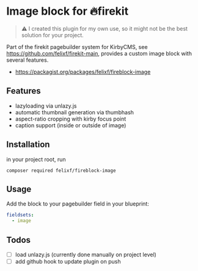 # Image block for 🔥firekit

> ⚠️ I created this plugin for my own use, so it might not be the best solution for your project. 

Part of the firekit pagebuilder system for KirbyCMS, see https://github.com/felixf/firekit-main, provides a custom image block with several features.

- https://packagist.org/packages/felixf/fireblock-image

## Features

- lazyloading via unlazy.js
- automatic thumbnail generation via thumbhash
- aspect-ratio cropping with kirby focus point
- caption support (inside or outside of image)

## Installation

in your project root, run

`composer required felixf/fireblock-image`

## Usage

Add the block to your pagebuilder field in your blueprint:

```yaml
fieldsets:
  - image
```

## Todos

- [ ] load unlazy.js (currently done manually on project level)
- [ ] add github hook to update plugin on push
